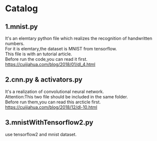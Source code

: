 # Catalog
## 1.mnist.py
It's an elemtary python file which realizes the recognition of handwritten numbers.<br>
For it is elemtary,the dataset is MNIST from tensorflow.<br>
This file is with an tutorial article.<br>
Before run the code,you can read it first.<br>
https://cuijiahua.com/blog/2018/01/dl_4.html<br>
## 2.cnn.py & activators.py
It's a realization of convolutional neural network.<br>
Attention:This two file should be included in the same folder.<br>
Before run them,you can read this arcticle first.<br>
https://cuijiahua.com/blog/2018/12/dl-10.html<br>
## 3.mnistWithTensorflow2.py
use tensorflow2 and mnist dataset.<br>
